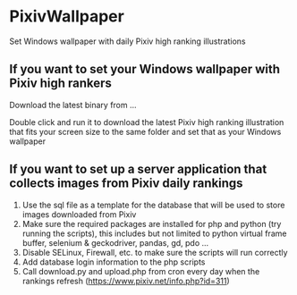 # PixivWallpaper
Set Windows wallpaper with daily Pixiv high ranking illustrations

## If you want to set your Windows wallpaper with Pixiv high rankers

Download the latest binary from ...

Double click and run it to download the latest Pixiv high ranking illustration that fits your screen size to the same folder and set that as your Windows wallpaper

## If you want to set up a server application that collects images from Pixiv daily rankings

1. Use the sql file as a template for the database that will be used to store images downloaded from Pixiv
2. Make sure the required packages are installed for php and python (try running the scripts), this includes but not limited to python virtual frame buffer, selenium & geckodriver, pandas, gd, pdo ...
3. Disable SELinux, Firewall, etc. to make sure the scripts will run correctly
4. Add database login information to the php scripts
5. Call download.py and upload.php from cron every day when the rankings refresh (https://www.pixiv.net/info.php?id=311)

